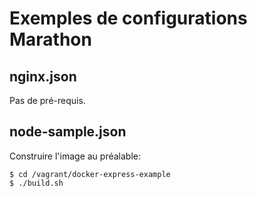 # Exemples de configurations Marathon

## nginx.json

Pas de pré-requis.

## node-sample.json

Construire l'image au préalable:

    $ cd /vagrant/docker-express-example
    $ ./build.sh